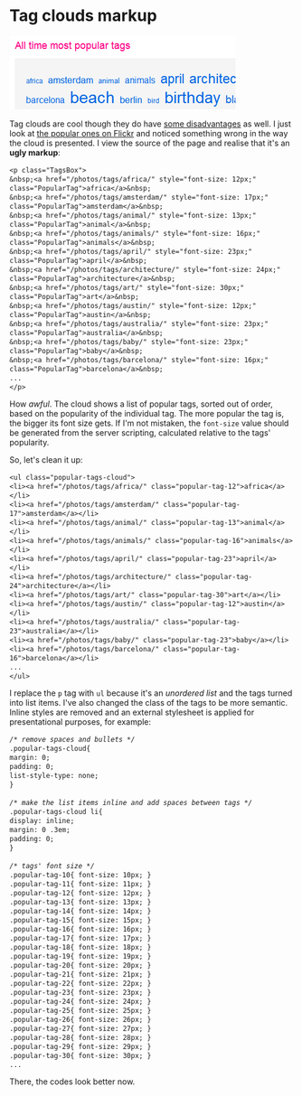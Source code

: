 Tag clouds markup
===

![Flickr's photo tags page, showing the all time most popular tags in a tag cloud](/blog/images/screenshots/web/flickr_photo_sharing_all_time_most_popular_tags_cloud.png)

Tag clouds are cool though they do have [some disadvantages](http://zeldman.com/daily/0505a.shtml "Remove Forebrain and Serve: Tag Clouds II") as well. I just look at [the popular ones on Flickr](http://flickr.com/photos/tags/ "Popular Tags on Flickr Photo Sharing") and noticed something wrong in the way the cloud is presented. I view the source of the page and realise that it's an **ugly markup**:

```
<p class="TagsBox">
&nbsp;<a href="/photos/tags/africa/" style="font-size: 12px;" class="PopularTag">africa</a>&nbsp;
&nbsp;<a href="/photos/tags/amsterdam/" style="font-size: 17px;" class="PopularTag">amsterdam</a>&nbsp;
&nbsp;<a href="/photos/tags/animal/" style="font-size: 13px;" class="PopularTag">animal</a>&nbsp;
&nbsp;<a href="/photos/tags/animals/" style="font-size: 16px;" class="PopularTag">animals</a>&nbsp;
&nbsp;<a href="/photos/tags/april/" style="font-size: 23px;" class="PopularTag">april</a>&nbsp;
&nbsp;<a href="/photos/tags/architecture/" style="font-size: 24px;" class="PopularTag">architecture</a>&nbsp;
&nbsp;<a href="/photos/tags/art/" style="font-size: 30px;" class="PopularTag">art</a>&nbsp;
&nbsp;<a href="/photos/tags/austin/" style="font-size: 12px;" class="PopularTag">austin</a>&nbsp;
&nbsp;<a href="/photos/tags/australia/" style="font-size: 23px;" class="PopularTag">australia</a>&nbsp;
&nbsp;<a href="/photos/tags/baby/" style="font-size: 23px;" class="PopularTag">baby</a>&nbsp;
&nbsp;<a href="/photos/tags/barcelona/" style="font-size: 16px;" class="PopularTag">barcelona</a>&nbsp;
...
</p>
```

How *awful*. The cloud shows a list of popular tags, sorted out of order, based on the popularity of the individual tag. The more popular the tag is, the bigger its font size gets. If I'm not mistaken, the `font-size` value should be generated from the server scripting, calculated relative to the tags' popularity.

So, let's clean it up:

```
<ul class="popular-tags-cloud">
<li><a href="/photos/tags/africa/" class="popular-tag-12">africa</a></li>
<li><a href="/photos/tags/amsterdam/" class="popular-tag-17">amsterdam</a></li>
<li><a href="/photos/tags/animal/" class="popular-tag-13">animal</a></li>
<li><a href="/photos/tags/animals/" class="popular-tag-16">animals</a></li>
<li><a href="/photos/tags/april/" class="popular-tag-23">april</a></li>
<li><a href="/photos/tags/architecture/" class="popular-tag-24">architecture</a></li>
<li><a href="/photos/tags/art/" class="popular-tag-30">art</a></li>
<li><a href="/photos/tags/austin/" class="popular-tag-12">austin</a></li>
<li><a href="/photos/tags/australia/" class="popular-tag-23">australia</a></li>
<li><a href="/photos/tags/baby/" class="popular-tag-23">baby</a></li>
<li><a href="/photos/tags/barcelona/" class="popular-tag-16">barcelona</a></li>
...
</ul>
```

I replace the `p` tag with `ul` because it's an *unordered list* and the tags turned into list items. I've also changed the class of the tags to be more semantic. Inline styles are removed and an external stylesheet is applied for presentational purposes, for example:

<pre><code><em class="remark">/* remove spaces and bullets */</em>
.popular-tags-cloud{
margin: 0;
padding: 0;
list-style-type: none;
}

<em class="remark">/* make the list items inline and add spaces between tags */</em>
.popular-tags-cloud li{
display: inline;
margin: 0 .3em;
padding: 0;
}

<em class="remark">/* tags&apos; font size */</em>
.popular-tag-10{ font-size: 10px; }
.popular-tag-11{ font-size: 11px; }
.popular-tag-12{ font-size: 12px; }
.popular-tag-13{ font-size: 13px; }
.popular-tag-14{ font-size: 14px; }
.popular-tag-15{ font-size: 15px; }
.popular-tag-16{ font-size: 16px; }
.popular-tag-17{ font-size: 17px; }
.popular-tag-18{ font-size: 18px; }
.popular-tag-19{ font-size: 19px; }
.popular-tag-20{ font-size: 20px; }
.popular-tag-21{ font-size: 21px; }
.popular-tag-22{ font-size: 22px; }
.popular-tag-23{ font-size: 23px; }
.popular-tag-24{ font-size: 24px; }
.popular-tag-25{ font-size: 25px; }
.popular-tag-26{ font-size: 26px; }
.popular-tag-27{ font-size: 27px; }
.popular-tag-28{ font-size: 28px; }
.popular-tag-29{ font-size: 29px; }
.popular-tag-30{ font-size: 30px; }
...</code></pre>

There, the codes look better now.
